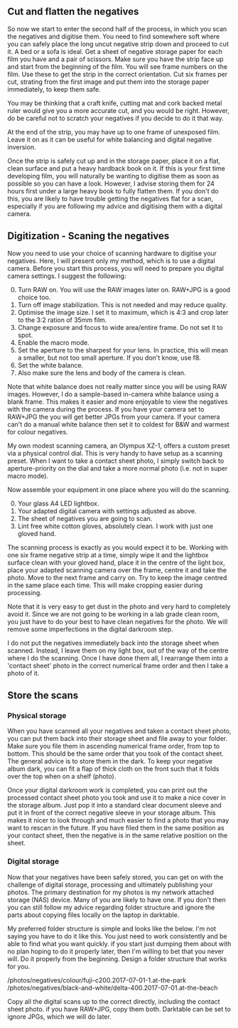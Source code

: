 ## Cut and flatten the negatives

So now we start to enter the second half of the process, in which you scan the negatives and digitise them.  You need to find somewhere soft where you can safely place the long uncut negative strip down and proceed to cut it. A bed or a sofa is ideal. Get a sheet of negative storage paper for each film you have and a pair of scissors. Make sure you have the strip face up and start from the beginning of the film. You will see frame numbers on the film. Use these to get the strip in the correct orientation. Cut six frames per cut, strating from the first image and put them into the storage paper immediately, to keep them safe.

You may be thinking that a craft knife, cutting mat and cork backed metal ruler would give you a more accurate cut, and you would be right. However, do be careful not to scratch your negatives if you decide to do it that way.

At the end of the strip, you may have up to one frame of unexposed film. Leave it on as it can be useful for white balancing and digital negative inversion.

Once the strip is safely cut up and in the storage paper, place it on a flat, clean surface and put a heavy hardback book on it. If this is your first time developing film, you will naturally be wanting to digitise them as soon as possible so you can have a look. However, I advise storing them for 24 hours first under a large heavy book to fully flatten them. If you don't do this, you are likely to have trouble getting the negatives flat for a scan, especially if you are following my advice and digitising them with a digital camera.

## Digitization - Scaning the negatives

Now you need to use your choice of scanning hardware to digitise your negatives. Here, I will present only my method, which is to use a digital camera. Before you start this process, you will need to prepare you digital camera settings. I suggest the following:

0. Turn RAW on. You will use the RAW images later on. RAW+JPG is a good choice too.
0. Turn off image stabilization. This is not needed and may reduce quality.
0. Optimise the image size. I set it to maximum, which is 4:3 and crop later to the 3:2 ration of 35mm film.
0. Change exposure and focus to wide area/entire frame. Do not set it to spot.
0. Enable the macro mode.
0. Set the aperture to the sharpest for your lens. In practice, this will mean a smaller, but not too small aperture. If you don't know, use f8.
0. Set the white balance.
0. Also make sure the lens and body of the camera is clean.

Note that white balance does not really matter since you will be using RAW images. However, I do a sample-based in-camera white balance using a blank frame. This makes it easier and more enjoyable to view the negatives with the camera during the process. If you have your camera set to RAW+JPG the you will get better JPGs from your camera. If your camera can't do a manual white balance then set it to coldest for B&W and warmest for colour negatives.

My own modest scanning camera, an Olympus XZ-1, offers a custom preset via a physical control dial. This is very handy to have setup as a scanning preset. When I want to take a contact sheet photo, I simply switch back to aperture-priority on the dial and take a more normal photo (i.e. not in super macro mode).

Now assemble your equipment in one place where you will do the scanning.

0. Your glass A4 LED lightbox.
0. Your adapted digital camera with settings adjusted as above.
0. The sheet of negatives you are going to scan.
0. Lint free white cotton gloves, absolutely clean. I work with just one gloved hand.

The scanning process is exactly as you would expect it to be. Working with one six frame negative strip at a time, simply wipe it and the lightbox surface clean with your gloved hand, place it in the centre of the light box, place your adapted scanning camera over the frame, centre it and take the photo. Move to the next frame and carry on. Try to keep the image centred in the same place each time. This will make cropping easier during processing.

Note that it is very easy to get dust in the photo and very hard to completely avoid it. Since we are not going to be working in a lab grade clean room, you just have to do your best to have clean negatives for the photo. We will remove some imperfections in the digital darkroom step.

I do not put the negatives immediately back into the storage sheet when scanned. Instead, I leave them on my light box, out of the way of the centre where I do the scanning. Once I have done them all, I rearrange them into a 'contact sheet' photo in the correct numerical frame order and then I take a photo of it.

## Store the scans

### Physical storage

When you have scanned all your negatives and taken a contact sheet photo, you can put them back into their storage sheet and file away to your folder. Make sure you file them in ascending numerical frame order, from top to bottom. This should be the same order that you took of the contact sheet. The general advice is to store them in the dark. To keep your negative album dark, you can fit a flap of thick cloth on the front such that it folds over the top when on a shelf (photo).

Once your digital darkroom work is completed, you can print out the processed contact sheet photo you took and use it to make a nice cover in the storage album. Just pop it into a standard clear document sleeve and put it in front of the correct negative sleeve in your storage album. This makes it nicer to look through and much easier to find a photo that you may want to rescan in the future. If you have filed them in the same position as your contact sheet, then the negative is in the same relative position on the sheet.

### Digital storage

Now that your negatives have been safely stored, you can get on with the challenge of digital storage, processing and ultimately publishing your photos. The primary destination for my photos is my network attached storage (NAS) device. Many of you are likely to have one. If you don't then you can still follow my advice regarding folder structure and ignore the parts about copying files locally on the laptop in darktable.

My preferred folder structure is simple and looks like the below. I'm not saying you have to do it like this. You just need to work consistently and be able to find what you want quickly. if you start just dumping them about with no plan hoping to do it properly later, then I'm willing to bet that you never will. Do it properly from the beginning. Design a folder structure that works for you.

/photos/negatives/colour/fuji-c200.2017-07-01-1.at-the-park
/photos/negatives/black-and-white/delta-400.2017-07-01.at-the-beach

Copy all the digital scans up to the correct directly, including the contact sheet photo. if you have RAW+JPG, copy them both. Darktable can be set to ignore JPGs, which we will do later.

